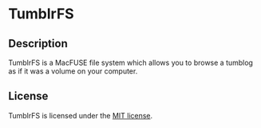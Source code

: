 
TumblrFS
========

Description
-----------

TumblrFS is a MacFUSE file system which allows you to browse a tumblog as if it was a volume on your computer.

License
-------

TumblrFS is licensed under the [MIT license](http://www.opensource.org/licenses/mit-license.php).